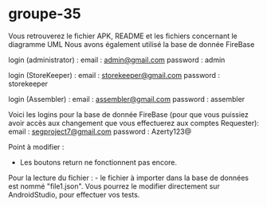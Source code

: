 # groupe-35

Vous retrouverez le fichier APK, README et les fichiers concernant le diagramme UML
Nous avons également utilisé la base de donnée FireBase


login (administrator) :
    email : admin@gmail.com
    password : admin

login (StoreKeeper) :
    email : storekeeper@gmail.com
    password : storekeeper

login (Assembler) :
    email : assembler@gmail.com
    password : assembler



Voici les logins pour la base de donnée FireBase (pour que vous puissiez avoir accès aux changement que vous effectuerez aux comptes Requester): 
    email : segproject7@gmail.com
    password : Azerty123@


Point à modifier :
- Les boutons return ne fonctionnent pas encore.

Pour la lecture du fichier : 
    - le fichier à importer dans la base de données est nommé "file1.json". Vous pourrez le modifier directement sur AndroidStudio, pour effectuer vos tests.








